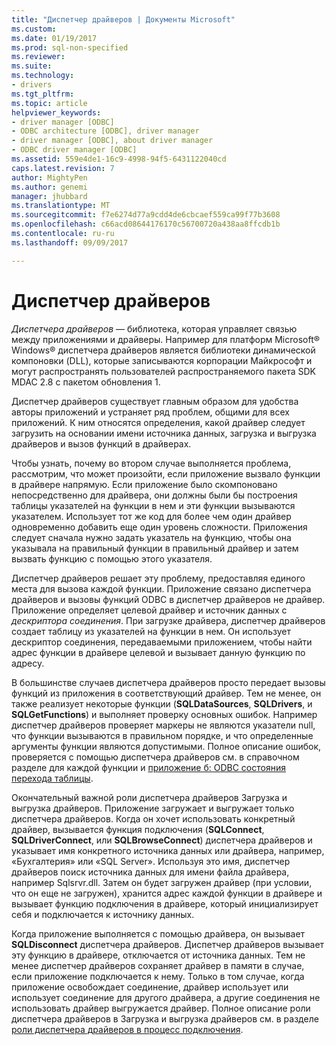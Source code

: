 ```yaml
---
title: "Диспетчер драйверов | Документы Microsoft"
ms.custom: 
ms.date: 01/19/2017
ms.prod: sql-non-specified
ms.reviewer: 
ms.suite: 
ms.technology:
- drivers
ms.tgt_pltfrm: 
ms.topic: article
helpviewer_keywords:
- driver manager [ODBC]
- ODBC architecture [ODBC], driver manager
- driver manager [ODBC], about driver manager
- ODBC driver manager [ODBC]
ms.assetid: 559e4de1-16c9-4998-94f5-6431122040cd
caps.latest.revision: 7
author: MightyPen
ms.author: genemi
manager: jhubbard
ms.translationtype: MT
ms.sourcegitcommit: f7e6274d77a9cdd4de6cbcaef559ca99f77b3608
ms.openlocfilehash: c66acd08644176170c56700720a438aa8ffcdb1b
ms.contentlocale: ru-ru
ms.lasthandoff: 09/09/2017

---
```

# <a name="the-driver-manager"></a>Диспетчер драйверов
*Диспетчера драйверов* — библиотека, которая управляет связью между приложениями и драйверы. Например для платформ Microsoft® Windows® диспетчера драйверов является библиотеки динамической компоновки (DLL), которые записываются корпорации Майкрософт и могут распространять пользователей распространяемого пакета SDK MDAC 2.8 с пакетом обновления 1.  
  
 Диспетчер драйверов существует главным образом для удобства авторы приложений и устраняет ряд проблем, общими для всех приложений. К ним относятся определения, какой драйвер следует загрузить на основании имени источника данных, загрузка и выгрузка драйверов и вызов функций в драйверах.  
  
 Чтобы узнать, почему во втором случае выполняется проблема, рассмотрим, что может произойти, если приложение вызвало функции в драйвере напрямую. Если приложение было скомпоновано непосредственно для драйвера, они должны были бы построения таблицы указателей на функции в нем и эти функции вызываются указателем. Использует тот же код для более чем один драйвер одновременно добавить еще один уровень сложности. Приложения следует сначала нужно задать указатель на функцию, чтобы она указывала на правильный функции в правильный драйвер и затем вызвать функцию с помощью этого указателя.  
  
 Диспетчер драйверов решает эту проблему, предоставляя единого места для вызова каждой функции. Приложение связано диспетчера драйверов и вызовы функций ODBC в диспетчер драйверов не драйвер. Приложение определяет целевой драйвер и источник данных с *дескриптора соединения*. При загрузке драйвера, диспетчер драйверов создает таблицу из указателей на функции в нем. Он использует дескриптор соединения, передаваемыми приложением, чтобы найти адрес функции в драйвере целевой и вызывает данную функцию по адресу.  
  
 В большинстве случаев диспетчера драйверов просто передает вызовы функций из приложения в соответствующий драйвер. Тем не менее, он также реализует некоторые функции (**SQLDataSources**, **SQLDrivers**, и **SQLGetFunctions**) и выполняет проверку основных ошибок. Например диспетчер драйверов проверяет маркеры не являются указатели null, что функции вызываются в правильном порядке, и что определенные аргументы функции являются допустимыми. Полное описание ошибок, проверяется с помощью диспетчера драйверов см. в справочном разделе для каждой функции и [приложение б: ODBC состояния перехода таблицы](../../odbc/reference/appendixes/appendix-b-odbc-state-transition-tables.md).  
  
 Окончательный важной роли диспетчера драйверов Загрузка и выгрузка драйверов. Приложение загружает и выгружает только диспетчера драйверов. Когда он хочет использовать конкретный драйвер, вызывается функция подключения (**SQLConnect**, **SQLDriverConnect**, или **SQLBrowseConnect**) диспетчера драйверов и указывает имя конкретного источника данных или драйвера, например, «Бухгалтерия» или «SQL Server». Используя это имя, диспетчер драйверов поиск источника данных для имени файла драйвера, например Sqlsrvr.dll. Затем он будет загружен драйвер (при условии, что он еще не загружен), хранится адрес каждой функции в драйвере и вызывает функцию подключения в драйвере, который инициализирует себя и подключается к источнику данных.  
  
 Когда приложение выполняется с помощью драйвера, он вызывает **SQLDisconnect** диспетчера драйверов. Диспетчер драйверов вызывает эту функцию в драйвере, отключается от источника данных. Тем не менее диспетчер драйверов сохраняет драйвер в памяти в случае, если приложение подключается к нему. Только в том случае, когда приложение освобождает соединение, драйвер использует или использует соединение для другого драйвера, а другие соединения не использовать драйвер выгружается драйвер. Полное описание роли диспетчера драйверов в Загрузка и выгрузка драйверов см. в разделе [роли диспетчера драйверов в процесс подключения](../../odbc/reference/develop-app/driver-manager-s-role-in-the-connection-process.md).
